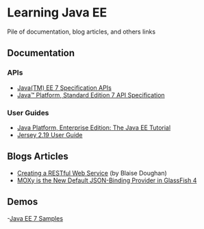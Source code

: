 # Learning Java EE
Pile of documentation, blog articles, and others links

## Documentation

### APIs

- [Java(TM) EE 7 Specification APIs](https://docs.oracle.com/javaee/7/api/)
- [Java™ Platform, Standard Edition 7 API Specification](https://docs.oracle.com/javase/7/docs/api/)

### User Guides

- [Java Platform, Enterprise Edition: The Java EE Tutorial](https://docs.oracle.com/javaee/7/tutorial/)
- [Jersey 2.19 User Guide](https://jersey.java.net/documentation/latest/)

## Blogs Articles

- [Creating a RESTful Web Service](http://blog.bdoughan.com/2010/08/creating-restful-web-service-part-15.html) (by Blaise Doughan)
- [MOXy is the New Default JSON-Binding Provider in GlassFish 4](https://dzone.com/articles/moxy-new-default-json-binding)


## Demos

 -[Java EE 7 Samples](https://github.com/javaee-samples/javaee7-samples)
